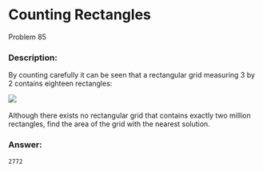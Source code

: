 # Counting Rectangles
Problem 85
### Description:
By counting carefully it can be seen that a rectangular grid measuring 3
 by 2
 contains eighteen rectangles:

<img src="https://projecteuler.net/resources/images/0085.png?1678992052"><br>  
Although there exists no rectangular grid that contains exactly two million rectangles, find the area of the grid with the nearest solution.

### Answer:
```
2772
```